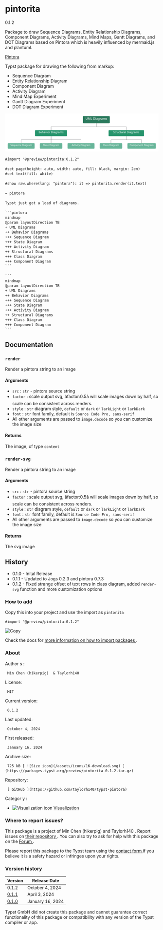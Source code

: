 #  pintorita

0.1.2

Package to draw Sequence Diagrams, Entity Relationship Diagrams, Component
Diagrams, Activity Diagrams, Mind Maps, Gantt Diagrams, and DOT Diagrams based
on Pintora which is heavily influenced by mermaid.js and plantuml.

[ Pintora ](https://pintorajs.vercel.app/)

Typst package for drawing the following from markup:

  * Sequence Diagram 
  * Entity Relationship Diagram 
  * Component Diagram 
  * Activity Diagram 
  * Mind Map Experiment 
  * Gantt Diagram Experiment 
  * DOT Diagram Experiment 

![](https://github.com/typst/packages/raw/main/packages/preview/pintorita/0.1.2/pintorita.svg)

    
    
    #import "@preview/pintorita:0.1.2"
    
    #set page(height: auto, width: auto, fill: black, margin: 2em)
    #set text(fill: white)
    
    #show raw.where(lang: "pintora"): it => pintorita.render(it.text)
    
    = pintora
    
    Typst just got a load of diagrams. 
    
    ```pintora
    mindmap
    @param layoutDirection TB
    + UML Diagrams
    ++ Behavior Diagrams
    +++ Sequence Diagram
    +++ State Diagram
    +++ Activity Diagram
    ++ Structural Diagrams
    +++ Class Diagram
    +++ Component Diagram
    ```
    
    ```
    mindmap
    @param layoutDirection TB
    + UML Diagrams
    ++ Behavior Diagrams
    +++ Sequence Diagram
    +++ State Diagram
    +++ Activity Diagram
    ++ Structural Diagrams
    +++ Class Diagram
    +++ Component Diagram
    ```
    
    

##  Documentation

###  ` render `

Render a pintora string to an image

####  Arguments

  * ` src ` : ` str ` \- pintora source string 
  * ` factor ` : scale output svg, âfactor:0.5â will scale images down by half, so scale can be consistent across renders. 
  * ` style ` : ` str ` diagram style, ` default ` or ` dark ` or ` larkLight ` or ` larkDark `
  * ` font ` : ` str ` font family, default is ` Source Code Pro, sans-serif `
  * All other arguments are passed to ` image.decode ` so you can customize the image size 

####  Returns

The image, of type ` content `

###  ` render-svg `

Render a pintora string to an image

####  Arguments

  * ` src ` : ` str ` \- pintora source string 
  * ` factor ` : scale output svg, âfactor:0.5â will scale images down by half, so scale can be consistent across renders. 
  * ` style ` : ` str ` diagram style, ` default ` or ` dark ` or ` larkLight ` or ` larkDark `
  * ` font ` : ` str ` font family, default is ` Source Code Pro, sans-serif `
  * All other arguments are passed to ` image.decode ` so you can customize the image size 

####  Returns

The svg image

##  History

  * 0.1.0 - Inital Release 
  * 0.1.1 - Updated to Jogs 0.2.3 and pintora 0.7.3 
  * 0.1.2 - Fixed strange offset of text rows in class diagram, added ` render-svg ` function and more customization options 

###  How to add

Copy this into your project and use the import as  ` pintorita `

    
    
    #import "@preview/pintorita:0.1.2"

![Copy](/assets/icons/16-copy.svg)

Check the docs for  [ more information on how to import packages
](https://typst.app/docs/reference/scripting/#packages) .

###  About

Author  s  :

     Min Chen (hikerpig)  & Taylorh140 
License:

     MIT 
Current version:

     0.1.2 
Last updated:

     October 4, 2024 
First released:

     January 16, 2024 
Archive size:

     725 kB [ ![Size icon](/assets/icons/16-download.svg) ](https://packages.typst.org/preview/pintorita-0.1.2.tar.gz)
Repository:

     [ GitHub ](https://github.com/taylorh140/typst-pintora)
Categor  y  :

    

  * ![Visualization icon](/assets/icons/16-chart.svg) [ Visualization ](https://typst.app/universe/search/?category=visualization)

###  Where to report issues?

This  package  is a project of  Min Chen (hikerpig) and Taylorh140  .  Report
issues on  [ their repository ](https://github.com/taylorh140/typst-pintora) .
You can also try to ask for help with this  package  on the  [ Forum
](https://forum.typst.app) .

Please report this  package  to the Typst team using the  [ contact form
](https://typst.app/contact) if you believe it is a safety hazard or infringes
upon your rights.

###  Version history

Version  |  Release Date   
---|---  
0.1.2  |  October 4, 2024   
[ 0.1.1 ](https://typst.app/universe/package/pintorita/0.1.1/) |  April 3, 2024   
[ 0.1.0 ](https://typst.app/universe/package/pintorita/0.1.0/) |  January 16, 2024   
  
Typst GmbH did not create this  package  and cannot guarantee correct
functionality of this  package  or compatibility with any version of the Typst
compiler or app.

